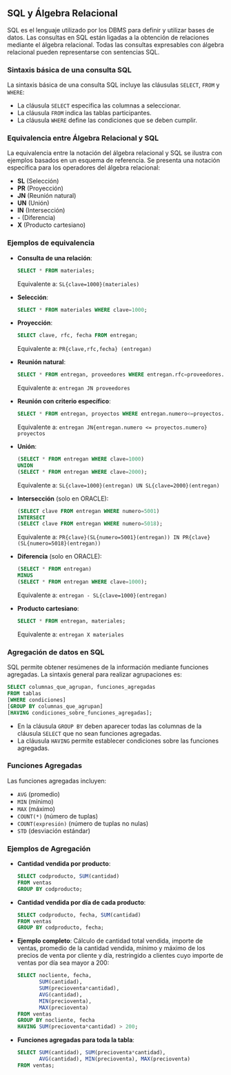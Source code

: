 ## SQL y Álgebra Relacional

SQL es el lenguaje utilizado por los DBMS para definir y utilizar bases de datos. Las consultas en SQL están ligadas a la obtención de relaciones mediante el álgebra relacional. Todas las consultas expresables con álgebra relacional pueden representarse con sentencias SQL.

### Sintaxis básica de una consulta SQL
La sintaxis básica de una consulta SQL incluye las cláusulas `SELECT`, `FROM` y `WHERE`:
- La cláusula `SELECT` especifica las columnas a seleccionar.
- La cláusula `FROM` indica las tablas participantes.
- La cláusula `WHERE` define las condiciones que se deben cumplir.

### Equivalencia entre Álgebra Relacional y SQL
La equivalencia entre la notación del álgebra relacional y SQL se ilustra con ejemplos basados en un esquema de referencia. Se presenta una notación específica para los operadores del álgebra relacional:
- **SL** (Selección)
- **PR** (Proyección)
- **JN** (Reunión natural)
- **UN** (Unión)
- **IN** (Intersección)
- **-** (Diferencia)
- **X** (Producto cartesiano)

### Ejemplos de equivalencia
- **Consulta de una relación**:
  ```sql
  SELECT * FROM materiales;
  ```
  Equivalente a: `SL{clave=1000}(materiales)`

- **Selección**:
  ```sql
  SELECT * FROM materiales WHERE clave=1000;
  ```

- **Proyección**:
  ```sql
  SELECT clave, rfc, fecha FROM entregan;
  ```
  Equivalente a: `PR{clave,rfc,fecha} (entregan)`

- **Reunión natural**:
  ```sql
  SELECT * FROM entregan, proveedores WHERE entregan.rfc=proveedores.rfc;
  ```
  Equivalente a: `entregan JN proveedores`

- **Reunión con criterio específico**:
  ```sql
  SELECT * FROM entregan, proyectos WHERE entregan.numero<=proyectos.numero;
  ```
  Equivalente a: `entregan JN{entregan.numero <= proyectos.numero} proyectos`

- **Unión**:
  ```sql
  (SELECT * FROM entregan WHERE clave=1000)
  UNION
  (SELECT * FROM entregan WHERE clave=2000);
  ```
  Equivalente a: `SL{clave=1000}(entregan) UN SL{clave=2000}(entregan)`

- **Intersección** (solo en ORACLE):
  ```sql
  (SELECT clave FROM entregan WHERE numero=5001)
  INTERSECT
  (SELECT clave FROM entregan WHERE numero=5018);
  ```
  Equivalente a: `PR{clave}(SL{numero=5001}(entregan)) IN PR{clave}(SL{numero=5018}(entregan))`

- **Diferencia** (solo en ORACLE):
  ```sql
  (SELECT * FROM entregan)
  MINUS
  (SELECT * FROM entregan WHERE clave=1000);
  ```
  Equivalente a: `entregan - SL{clave=1000}(entregan)`

- **Producto cartesiano**:
  ```sql
  SELECT * FROM entregan, materiales;
  ```
  Equivalente a: `entregan X materiales`

### Agregación de datos en SQL
SQL permite obtener resúmenes de la información mediante funciones agregadas. La sintaxis general para realizar agrupaciones es:
```sql
SELECT columnas_que_agrupan, funciones_agregadas
FROM tablas
[WHERE condiciones]
[GROUP BY columnas_que_agrupan]
[HAVING condiciones_sobre_funciones_agregadas];
```
- En la cláusula `GROUP BY` deben aparecer todas las columnas de la cláusula `SELECT` que no sean funciones agregadas.
- La cláusula `HAVING` permite establecer condiciones sobre las funciones agregadas.

### Funciones Agregadas
Las funciones agregadas incluyen:
- `AVG` (promedio)
- `MIN` (mínimo)
- `MAX` (máximo)
- `COUNT(*)` (número de tuplas)
- `COUNT(expresión)` (número de tuplas no nulas)
- `STD` (desviación estándar)

### Ejemplos de Agregación
- **Cantidad vendida por producto**:
  ```sql
  SELECT codproducto, SUM(cantidad)
  FROM ventas
  GROUP BY codproducto;
  ```

- **Cantidad vendida por día de cada producto**:
  ```sql
  SELECT codproducto, fecha, SUM(cantidad)
  FROM ventas
  GROUP BY codproducto, fecha;
  ```

- **Ejemplo completo**:
  Cálculo de cantidad total vendida, importe de ventas, promedio de la cantidad vendida, mínimo y máximo de los precios de venta por cliente y día, restringido a clientes cuyo importe de ventas por día sea mayor a 200:
  ```sql
  SELECT nocliente, fecha,
         SUM(cantidad),
         SUM(precioventa*cantidad),
         AVG(cantidad),
         MIN(precioventa),
         MAX(precioventa)
  FROM ventas
  GROUP BY nocliente, fecha
  HAVING SUM(precioventa*cantidad) > 200;
  ```

- **Funciones agregadas para toda la tabla**:
  ```sql
  SELECT SUM(cantidad), SUM(precioventa*cantidad),
         AVG(cantidad), MIN(precioventa), MAX(precioventa)
  FROM ventas;
  ```

